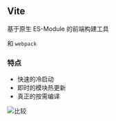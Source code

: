 ## Vite


基于原生 ES-Module 的前端构建工具


和 ```webpack```


### 特点

* 快速的冷启动
* 即时的模块热更新
* 真正的按需编译

![比较](https://pic2.zhimg.com/80/v2-142da4a79cf9589a2a0dc8bbe6c12c6d_720w.webp)

